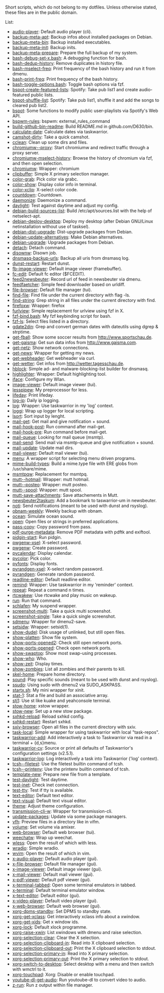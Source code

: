 Short scripts, which do not belong to my dotfiles. Unless otherwise stated,
these files are in the public domain.

List:
* [audio-player](https://github.com/D630/bin/blob/master/audio-player): Default audio player (cli).
* [backup-meta-apt](https://github.com/D630/bin/blob/master/backup-meta-apt): Backup infos about installed packages on Debian.
* [backup-meta-bin](https://github.com/D630/bin/blob/master/backup-meta-bin): Backup installed executables.
* [backup-meta-init](https://github.com/D630/bin/blob/master/backup-meta-init): Backup inits.
* [backup-meta-prepare](https://github.com/D630/bin/blob/master/backup-meta-prepare): Prepare the full backup of my system.
* [bash-debug-set-x.bash](https://github.com/D630/bin/blob/master/bash-debug-set-x.bash): A debugging function for bash.
* [bash-dedup-history](https://github.com/D630/bin/blob/master/bash-dedup-history): Remove duplicates in history file.
* [bash-mselect-freq](https://github.com/D630/bin/blob/master/bash-mselect-freq): Print frequency of the bash history and run it from dmenu.
* [bash-print-freq](https://github.com/D630/bin/blob/master/bash-print-freq): Print frequency of the bash history.
* [bash-toggle-options.bash](https://github.com/D630/bin/blob/master/bash-toggle-options.bash): Toggle bash options via fzf.
* [bspot-create-featured-lists](https://github.com/D630/bin/blob/master/bspot-create-featured-lists): Spotify: Take pub list1 and create audio-featured public lists.
* [bspot-shuffle-list](https://github.com/D630/bin/blob/master/bspot-shuffle-list): Spotify: Take pub list1, shuffle it and add the songs to cleared pub list2.
* [bspot](https://github.com/D630/bin/blob/master/bspot): Some functions to modify public user-playlists via Spotify's Web API.
* [bspwm-rules](https://github.com/D630/bin/blob/master/bspwm-rules): bspwm: external_rules_command
* [build-github-bin-readme](https://github.com/D630/bin/blob/master/build-github-bin-readme): Build README.md in github.com/D630/bin.
* [calculate-date](https://github.com/D630/bin/blob/master/calculate-date): Calculate dates via taskwarrior.
* [camshot-dirty](https://github.com/D630/bin/blob/master/camshot-dirty): Take a quick camshot.
* [cclean](https://github.com/D630/bin/blob/master/cclean): Clean up some dirs and files.
* [chromiumw--proxy](https://github.com/D630/bin/blob/master/chromiumw--proxy): Start chromiumw and redirect traffic through a proxy server.
* [chromiumw-mselect-history](https://github.com/D630/bin/blob/master/chromiumw-mselect-history): Browse the history of chromium via fzf, and then open selection.
* [chromiumw](https://github.com/D630/bin/blob/master/chromiumw): Wrapper: chromium
* [clipbuffer](https://github.com/D630/bin/blob/master/clipbuffer): Simple X primary selection manager.
* [color-grab](https://github.com/D630/bin/blob/master/color-grab): Pick color via grabc.
* [color-show](https://github.com/D630/bin/blob/master/color-show): Display color info in terminal.
* [color-xclip](https://github.com/D630/bin/blob/master/color-xclip): X-select color code.
* [countdown](https://github.com/D630/bin/blob/master/countdown): Countdown.
* [daemonize](https://github.com/D630/bin/blob/master/daemonize): Daemonize a command.
* [daylight](https://github.com/D630/bin/blob/master/daylight): Test against daytime and adjust my config.
* [debian-build-sources-list](https://github.com/D630/bin/blob/master/debian-build-sources-list): Build /etc/apt/sources.list with the help of netselect-apt.
* [debian-deploy-desktop](https://github.com/D630/bin/blob/master/debian-deploy-desktop): Deploy my desktop (after Debian GNU/Linux netinstallation without use of tasksel).
* [debian-dist-upgrade](https://github.com/D630/bin/blob/master/debian-dist-upgrade): Dist-upgrade packages from Debian.
* [debian-update-alternatives](https://github.com/D630/bin/blob/master/debian-update-alternatives): Make Debian alternatives.
* [debian-upgrade](https://github.com/D630/bin/blob/master/debian-upgrade): Upgrade packages from Debian.
* [detach](https://github.com/D630/bin/blob/master/detach): Detach command.
* [disownw](https://github.com/D630/bin/blob/master/disownw): Disown job.
* [dnsmasq-backup-urls](https://github.com/D630/bin/blob/master/dnsmasq-backup-urls): Backup all uris from dnsmasq log.
* [dunst-restart](https://github.com/D630/bin/blob/master/dunst-restart): Restart dunst.
* [fb-image-viewer](https://github.com/D630/bin/blob/master/fb-image-viewer): Default image viewer (framebuffer).
* [fc-edit](https://github.com/D630/bin/blob/master/fc-edit): Default fc editor ($FCEDIT).
* [feed2newsbeuter](https://github.com/D630/bin/blob/master/feed2newsbeuter): Record url of feed in newsbeuter via dmenu.
* [feedfaetcher](https://github.com/D630/bin/blob/master/feedfaetcher): Simple feed downloader based on urldiff.
* [file-browser](https://github.com/D630/bin/blob/master/file-browser): Default file manager (tui).
* [find-file](https://github.com/D630/bin/blob/master/find-file): Find file under the current directory with flag -ls.
* [find-string](https://github.com/D630/bin/blob/master/find-string): Grep string in all files under the current directory with find.
* [firefoxw](https://github.com/D630/bin/blob/master/firefoxw): Wrapper: firefox
* [furlview](https://github.com/D630/bin/blob/master/furlview): Simple replacement for urlview using fzf in X.
* [fzf-bind.bash](https://github.com/D630/bin/blob/master/fzf-bind.bash): My fzf keybinding script for bash.
* [fzf-ls](https://github.com/D630/bin/blob/master/fzf-ls): Select files listed in a directory.
* [gdate2din](https://github.com/D630/bin/blob/master/gdate2din): Grep and convert german dates with dateutils using dgrep & strptime.
* [get-fball](https://github.com/D630/bin/blob/master/get-fball): Show some soccer results from http://www.sportschau.de.
* [get-gaisma](https://github.com/D630/bin/blob/master/get-gaisma): Get sun data infos from http://www.gaisma.com.
* [get-netz](https://github.com/D630/bin/blob/master/get-netz): Show network connections.
* [get-news](https://github.com/D630/bin/blob/master/get-news): Wrapper for getting my news.
* [get-webheader](https://github.com/D630/bin/blob/master/get-webheader): Get webheader via curl.
* [get-wetter](https://github.com/D630/bin/blob/master/get-wetter): Get infos from http://wetter.tagesschau.de.
* [hblock](https://github.com/D630/bin/blob/master/hblock): Simple ad- and malware-blocking-list builder for dnsmasq.
* [highlighter](https://github.com/D630/bin/blob/master/highlighter): Wrapper: Default highlighting tool.
* [iface](https://github.com/D630/bin/blob/master/iface): Configure my Wlan.
* [image-viewer](https://github.com/D630/bin/blob/master/image-viewer): Default image viewer (tui).
* [lesspipew](https://github.com/D630/bin/blob/master/lesspipew): My preprocessor for less.
* [lifeday](https://github.com/D630/bin/blob/master/lifeday): Print lifeday.
* [log-ip](https://github.com/D630/bin/blob/master/log-ip): Daily ip logging.
* [log](https://github.com/D630/bin/blob/master/log): Wrapper: Use taskwarrior in my 'log' context.
* [loggi](https://github.com/D630/bin/blob/master/loggi): Wrap up logger for local scripting.
* [lsort](https://github.com/D630/bin/blob/master/lsort): Sort input by lenght.
* [mail-get](https://github.com/D630/bin/blob/master/mail-get): Get mail and give notification + sound.
* [mail-hook-post](https://github.com/D630/bin/blob/master/mail-hook-post): Run command after mail-get.
* [mail-hook-pre](https://github.com/D630/bin/blob/master/mail-hook-pre): Run command before mail-get.
* [mail-queue](https://github.com/D630/bin/blob/master/mail-queue): Looking for mail queue (msmtp).
* [mail-send](https://github.com/D630/bin/blob/master/mail-send): Send mail via msmtp-queue and give notification + sound.
* [mail-update](https://github.com/D630/bin/blob/master/mail-update): Update mail dirs.
* [mail-viewer](https://github.com/D630/bin/blob/master/mail-viewer): Default mail viewer (tui).
* [menu](https://github.com/D630/bin/blob/master/menu): A wrapper script for selecting menu driven programs.
* [mime-build-types](https://github.com/D630/bin/blob/master/mime-build-types): Build a mime.type file with ERE globs from /usr/share/mime.
* [msmtpqw](https://github.com/D630/bin/blob/master/msmtpqw): Replacement for msmtpq.
* [mutt--hotmail](https://github.com/D630/bin/blob/master/mutt--hotmail): Wrapper: mutt hotmail.
* [mutt--posteo](https://github.com/D630/bin/blob/master/mutt--posteo): Wrapper: mutt posteo.
* [mutt--spool](https://github.com/D630/bin/blob/master/mutt--spool): Wrapper: mutt spool.
* [mutt-save-attachments](https://github.com/D630/bin/blob/master/mutt-save-attachments): Save attachements in Mutt.
* [newsbeuter2taskum](https://github.com/D630/bin/blob/master/newsbeuter2taskum): Add a bookmark to taswarrior-um in newsbeuter.
* [noti](https://github.com/D630/bin/blob/master/noti): Send notifications (meant to be used with dunst and rsyslog).
* [obnam-weekly](https://github.com/D630/bin/blob/master/obnam-weekly): Weekly backup with obnam.
* [ocean](https://github.com/D630/bin/blob/master/ocean): Simulate ocean sound.
* [open](https://github.com/D630/bin/blob/master/open): Open files or strings in preferred applications.
* [pass-copy](https://github.com/D630/bin/blob/master/pass-copy): Copy password from pass.
* [pdf-purge-metadata](https://github.com/D630/bin/blob/master/pdf-purge-metadata): Remove PDF metadata with pdftk and exiftool.
* [pidgin-start](https://github.com/D630/bin/blob/master/pidgin-start): Run pidgin.
* [pwgenw-xsel](https://github.com/D630/bin/blob/master/pwgenw-xsel): X-select password.
* [pwgenw](https://github.com/D630/bin/blob/master/pwgenw): Create password.
* [pycalendar](https://github.com/D630/bin/blob/master/pycalendar): Display calendar.
* [pycolor](https://github.com/D630/bin/blob/master/pycolor): Pick color.
* [pyfonts](https://github.com/D630/bin/blob/master/pyfonts): Display fonts.
* [pyrandgen-xsel](https://github.com/D630/bin/blob/master/pyrandgen-xsel): X-select random password.
* [pyrandgen](https://github.com/D630/bin/blob/master/pyrandgen): Generate random password.
* [readline-editor](https://github.com/D630/bin/blob/master/readline-editor): Default readline editor.
* [remind](https://github.com/D630/bin/blob/master/remind): Wrapper: Use taskwarrior in my 'reminder' context.
* [repeat](https://github.com/D630/bin/blob/master/repeat): Repeat a command n times.
* [rtcwakew](https://github.com/D630/bin/blob/master/rtcwakew): Use rtcwake and play music on wakeup.
* [run](https://github.com/D630/bin/blob/master/run): Run that command.
* [schlafen](https://github.com/D630/bin/blob/master/schlafen): My suspend wrapper.
* [screenshot-multi](https://github.com/D630/bin/blob/master/screenshot-multi): Take a quick multi screenshot.
* [screenshot-single](https://github.com/D630/bin/blob/master/screenshot-single): Take a quick single screenshot.
* [sdmenu](https://github.com/D630/bin/blob/master/sdmenu): Wrapper for dmenu2-save.
* [setsidw](https://github.com/D630/bin/blob/master/setsidw): Wrapper: setsid(1).
* [show-dudel](https://github.com/D630/bin/blob/master/show-dudel): Disk usage of unlinked, but still open files.
* [show-platten](https://github.com/D630/bin/blob/master/show-platten): Show file system.
* [show-ports-opened2](https://github.com/D630/bin/blob/master/show-ports-opened2): Check still open network ports.
* [show-ports-opened](https://github.com/D630/bin/blob/master/show-ports-opened): Check open network ports.
* [show-swaptop](https://github.com/D630/bin/blob/master/show-swaptop): Show most swap-using processes.
* [show-who](https://github.com/D630/bin/blob/master/show-who): Who.
* [show-zeit](https://github.com/D630/bin/blob/master/show-zeit): Display times.
* [show-zombies](https://github.com/D630/bin/blob/master/show-zombies): List all zombies and their parents to kill.
* [skel-home](https://github.com/D630/bin/blob/master/skel-home): Prepare home directory.
* [sound](https://github.com/D630/bin/blob/master/sound): Play specific sounds (meant to be used with dunst and rsyslog).
* [ssudo](https://github.com/D630/bin/blob/master/ssudo): Using sudo with dmenu2 via SUDO_ASKPASS.
* [startx.sh](https://github.com/D630/bin/blob/master/startx.sh): My mini wrapper for xinit.
* [stat-1](https://github.com/D630/bin/blob/master/stat-1): Stat a file and build an associative array.
* [stj1](https://github.com/D630/bin/blob/master/stj1): Use st like kuake and yeahconsole terminal.
* [stow-home](https://github.com/D630/bin/blob/master/stow-home): xstow wrapper.
* [stow-new](https://github.com/D630/bin/blob/master/stow-new): Set up a new stow package.
* [sxhkd-reload](https://github.com/D630/bin/blob/master/sxhkd-reload): Reload sxhkd config.
* [sxhkd-restart](https://github.com/D630/bin/blob/master/sxhkd-restart): Restart sxhkd.
* [sxiv-browser](https://github.com/D630/bin/blob/master/sxiv-browser): Open all files in the current directory with sxiv.
* [task-local](https://github.com/D630/bin/blob/master/task-local): Simple wrapper for using taskwarrior with local "task-repos".
* [taskwarrior-add](https://github.com/D630/bin/blob/master/taskwarrior-add): Add interactively a task to Taskwarrior via read in a terminal + {d,s}menu.
* [taskwarrior-cv](https://github.com/D630/bin/blob/master/taskwarrior-cv): Source or print all defaults of Taskwarrior's configuration settings (v2.5.1).
* [taskwarrior-log](https://github.com/D630/bin/blob/master/taskwarrior-log): Log interactively a task into Taskwarrior ('log' context).
* [tcsh--filetest](https://github.com/D630/bin/blob/master/tcsh--filetest): Use the filetest builtin command of tcsh.
* [tcsh--printenv](https://github.com/D630/bin/blob/master/tcsh--printenv): Use the printenv builtin command of tcsh.
* [template-new](https://github.com/D630/bin/blob/master/template-new): Prepare new file from a template.
* [test-daylight](https://github.com/D630/bin/blob/master/test-daylight): Test daytime.
* [test-inet](https://github.com/D630/bin/blob/master/test-inet): Check inet connection.
* [test-tty](https://github.com/D630/bin/blob/master/test-tty): Test if tty is available.
* [text-editor](https://github.com/D630/bin/blob/master/text-editor): Default text editor.
* [text-visual](https://github.com/D630/bin/blob/master/text-visual): Default text visual editor.
* [theme](https://github.com/D630/bin/blob/master/theme): Adjust theme configuration.
* [transmission-cli-w](https://github.com/D630/bin/blob/master/transmission-cli-w): Wrapper for transmission-cli.
* [update-packages](https://github.com/D630/bin/blob/master/update-packages): Update via some package managers.
* [vfh](https://github.com/D630/bin/blob/master/vfh): Preview files in a directory like in vifm.
* [volume](https://github.com/D630/bin/blob/master/volume): Set volume via amixer.
* [web-browser](https://github.com/D630/bin/blob/master/web-browser): Default web browser (tui).
* [weechatw](https://github.com/D630/bin/blob/master/weechatw): Wrap up weechat.
* [wless](https://github.com/D630/bin/blob/master/wless): Open the result of which with less.
* [wradio](https://github.com/D630/bin/blob/master/wradio): Simple wradio.
* [wvim](https://github.com/D630/bin/blob/master/wvim): Open the result of which in vim.
* [x-audio-player](https://github.com/D630/bin/blob/master/x-audio-player): Default audio player (gui).
* [x-file-browser](https://github.com/D630/bin/blob/master/x-file-browser): Default file manager (gui).
* [x-image-viewer](https://github.com/D630/bin/blob/master/x-image-viewer): Default image viewer (gui).
* [x-mail-viewer](https://github.com/D630/bin/blob/master/x-mail-viewer): Default mail viewer (gui).
* [x-pdf-viewer](https://github.com/D630/bin/blob/master/x-pdf-viewer): Default pdf viewer (gui).
* [x-terminal-tabbed](https://github.com/D630/bin/blob/master/x-terminal-tabbed): Open some terminal emulators in tabbed.
* [x-terminal](https://github.com/D630/bin/blob/master/x-terminal): Default terminal emulator window.
* [x-text-editor](https://github.com/D630/bin/blob/master/x-text-editor): Default editor (gui).
* [x-video-player](https://github.com/D630/bin/blob/master/x-video-player): Default video player (gui).
* [x-web-browser](https://github.com/D630/bin/blob/master/x-web-browser): Default web browser (gui).
* [xorg-dpms-standby](https://github.com/D630/bin/blob/master/xorg-dpms-standby): Set DPMS to standby state.
* [xorg-get-xclass](https://github.com/D630/bin/blob/master/xorg-get-xclass): Get interactively xclass info about a xwindow.
* [xorg-get-xids](https://github.com/D630/bin/blob/master/xorg-get-xids): Get x window ids.
* [xorg-lock](https://github.com/D630/bin/blob/master/xorg-lock): Default xlock programme.
* [xorg-raise-xwin](https://github.com/D630/bin/blob/master/xorg-raise-xwin): List xwindows with dmenu and raise selection.
* [xorg-selection-clear](https://github.com/D630/bin/blob/master/xorg-selection-clear): Clear the X selection.
* [xorg-selection-clipboard-in](https://github.com/D630/bin/blob/master/xorg-selection-clipboard-in): Read into X clipboard selection.
* [xorg-selection-clipboard-out](https://github.com/D630/bin/blob/master/xorg-selection-clipboard-out): Print the X clipboard selection to stdout.
* [xorg-selection-primary-in](https://github.com/D630/bin/blob/master/xorg-selection-primary-in): Read into X primary selection.
* [xorg-selection-primary-out](https://github.com/D630/bin/blob/master/xorg-selection-primary-out): Print the X primary selection to stdout.
* [xorg-switch-to-desktop](https://github.com/D630/bin/blob/master/xorg-switch-to-desktop): Select desktop with a menu and then switch with wmctrl to it.
* [xorg-touchpad](https://github.com/D630/bin/blob/master/xorg-touchpad): Xorg: Disable or enable touchpad.
* [youtube-dl-get-audio](https://github.com/D630/bin/blob/master/youtube-dl-get-audio): Run youtoube-dl to convert video to audio.
* [z-run](https://github.com/D630/bin/blob/master/z-run): Run z output within file manager.
